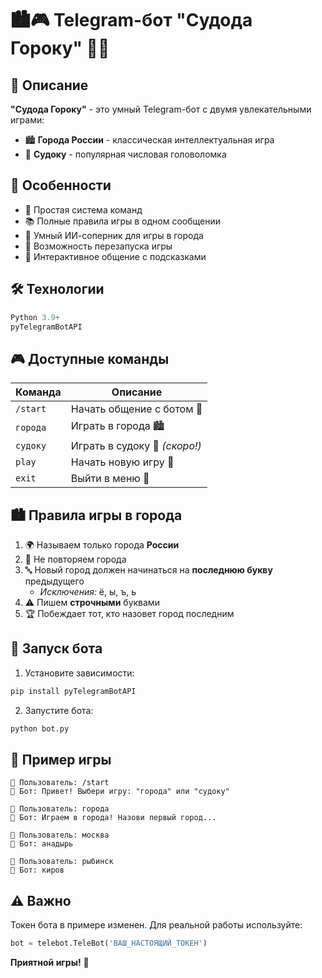 # 🏙️🎮 Telegram-бот "Судода Гороку" 🤖✨

## 📝 Описание
**"Судода Гороку"** - это умный Telegram-бот с двумя увлекательными играми:
- 🏙 **Города России** - классическая интеллектуальная игра
- 🔢 **Судоку** - популярная числовая головоломка

## 🌟 Особенности
- 🎯 Простая система команд
- 📚 Полные правила игры в одном сообщении
- 🤖 Умный ИИ-соперник для игры в города
- 🔄 Возможность перезапуска игры
- 💬 Интерактивное общение с подсказками

## 🛠 Технологии
```python
Python 3.9+
pyTelegramBotAPI
```

## 🎮 Доступные команды
| Команда | Описание |
|---------|----------|
| `/start` | Начать общение с ботом 🏁 |
| `города` | Играть в города 🏙️ |
| `судоку` | Играть в судоку 🔢 *(скоро!)* |
| `play` | Начать новую игру 🔄 |
| `exit` | Выйти в меню 🚪 |

## 🏙 Правила игры в города
1. 🌍 Называем только города **России**
2. 🔄 Не повторяем города
3. 🔤 Новый город должен начинаться на **последнюю букву** предыдущего
   - *Исключения:* ё, ы, ъ, ь
4. ⚠️ Пишем **строчными** буквами
5. 🏆 Побеждает тот, кто назовет город последним

## 🚀 Запуск бота
1. Установите зависимости:
```bash
pip install pyTelegramBotAPI
```
2. Запустите бота:
```bash
python bot.py
```

## 📸 Пример игры
```
👤 Пользователь: /start
🤖 Бот: Привет! Выбери игру: "города" или "судоку"

👤 Пользователь: города
🤖 Бот: Играем в города! Назови первый город...

👤 Пользователь: москва
🤖 Бот: анадырь

👤 Пользователь: рыбинск
🤖 Бот: киров
```

## ⚠️ Важно
Токен бота в примере изменен. Для реальной работы используйте:
```python
bot = telebot.TeleBot('ВАШ_НАСТОЯЩИЙ_ТОКЕН')
```

**Приятной игры!** 🎉
